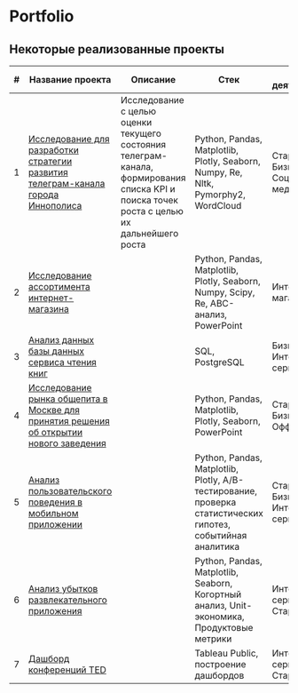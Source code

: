 # Portfolio
## Некоторые реализованные проекты
|#|Название проекта|Описание|Стек|Сфера деятельности|
|--|--|--|--|--|
|1|[Исследование для разработки стратегии развития телеграм-канала города Иннополиса](https://github.com/marianella-b/Portfolio/tree/main/Tg_channel_study)|Исследование с целью оценки текущего состояния телеграм-канала, формирования списка KPI  и поиска точек роста с целью их дальнейшего роста|Python, Pandas, Matplotlib, Plotly, Seaborn, Numpy, Re, Nltk, Pymorphy2, WordCloud|Стартапы, Бизнес, Социальные медиа|
|2|[Исследование ассортимента интернет-магазина](https://github.com/marianella-b/Portfolio/tree/main/ecomm_assortment_study)||Python, Pandas, Matplotlib, Plotly, Seaborn, Numpy, Scipy, Re, ABC-анализ, PowerPoint|Интернет-магазины|
|3|[Анализ данных базы данных сервиса чтения книг](https://github.com/marianella-b/Portfolio/tree/main/SQL_for_book_reading_service)||SQL, PostgreSQL|Бизнес, Интернет-сервисы|
|4|[Исследование рынка общепита в Москве для принятия решения об открытии нового заведения](https://github.com/marianella-b/Portfolio/tree/main/food%20service%20study)||Python, Pandas, Matplotlib, Plotly, Seaborn, PowerPoint|Стартапы, Бизнес, Оффлайн|
|5|[Анализ пользовательского поведения в мобильном приложении](https://github.com/marianella-b/Portfolio/tree/main/mobile_app_AAB)||Python, Pandas, Matplotlib, Plotly, A/В-тестирование, проверка статистических гипотез, событийная аналитика|Стартапы, Бизнес, Интернет-сервисы|
|6|[Анализ убытков развлекательного приложения](https://github.com/marianella-b/Portfolio/tree/main/unit_economy_entertainment_app)||Python, Pandas, Matplotlib, Seaborn, Когортный анализ, Unit-экономика, Продуктовые метрики|Интернет-сервисы, Стартапы|
|7|[Дашборд конференций TED](https://github.com/marianella-b/Portfolio/tree/main/Ted_conf_dashboard)||Tableau Public, построение дашбордов|Интернет-сервисы, Стартапы|
